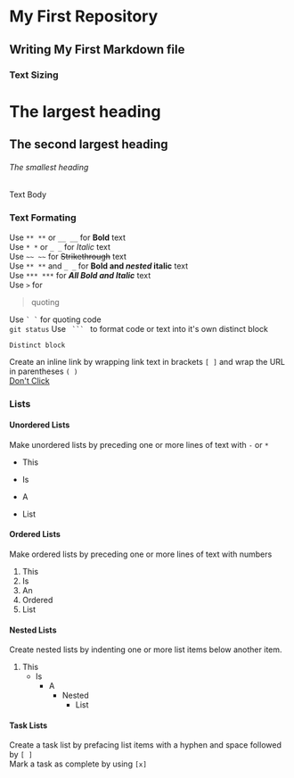 
# My First Repository

## Writing My First Markdown file
        
### Text Sizing

# The largest heading
  
## The second largest heading

###### The smallest heading

Text Body

### Text Formating
Use `** **` or `__ __` for **Bold** text  
Use `* *` or `_ _` for _Italic_ text  
Use `~~ ~~` for ~~Strikethrough~~ text  
Use `** **` and `_ _` for **Bold and _nested_ italic** text  
Use `*** ***` for ***All Bold and Italic*** text  
Use `>` for  
> quoting

Use `` ` ` `` for quoting code  
`git status`
Use `  ```  ` to format code or text into it's own distinct block  
```
Distinct block
```
Create an inline link by wrapping link text in brackets `[ ]` and wrap the URL in parentheses `( )`  
[Don't Click](https://www.youtube.com/watch?v=dQw4w9WgXcQ)
### Lists
#### Unordered Lists
Make unordered lists by preceding one or more lines of text with `-` or `*`  
* This
- Is
* A
- List  
#### Ordered Lists
Make ordered lists by preceding one or more lines of text with numbers
1. This
2. Is
3. An
4. Ordered
5. List
#### Nested Lists
Create nested lists by indenting one or more list items below another item.  
1. This
   - Is
     - A
       - Nested
         - List  
 #### Task Lists
 Create a task list by prefacing list items with a hyphen and space followed by `[ ]`  
 Mark a task as complete by using `[x]`
